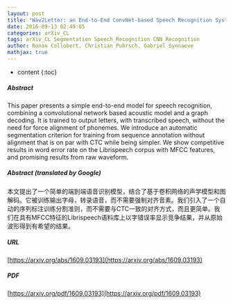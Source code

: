 ```yaml
---
layout: post
title: "Wav2Letter: an End-to-End ConvNet-based Speech Recognition System"
date: 2016-09-13 02:49:05
categories: arXiv_CL
tags: arXiv_CL Segmentation Speech_Recognition CNN Recognition
author: Ronan Collobert, Christian Puhrsch, Gabriel Synnaeve
mathjax: true
---
```


* content
{:toc}

##### Abstract
This paper presents a simple end-to-end model for speech recognition, combining a convolutional network based acoustic model and a graph decoding. It is trained to output letters, with transcribed speech, without the need for force alignment of phonemes. We introduce an automatic segmentation criterion for training from sequence annotation without alignment that is on par with CTC while being simpler. We show competitive results in word error rate on the Librispeech corpus with MFCC features, and promising results from raw waveform.

##### Abstract (translated by Google)
本文提出了一个简单的端到端语音识别模型，结合了基于卷积网络的声学模型和图解码。它被训练输出字母，转录语音，而不需要强制对齐音素。我们引入了一个自动的序列标注训练分割准则，而不需要与CTC一致的对齐方式，而且更简单。我们在具有MFCC特征的Librispeech语料库上以字错误率显示竞争结果，并从原始波形得到有希望的结果。

##### URL
[https://arxiv.org/abs/1609.03193](https://arxiv.org/abs/1609.03193)

##### PDF
[https://arxiv.org/pdf/1609.03193](https://arxiv.org/pdf/1609.03193)

